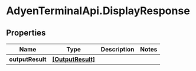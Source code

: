 # AdyenTerminalApi.DisplayResponse

## Properties

Name | Type | Description | Notes
------------ | ------------- | ------------- | -------------
**outputResult** | [**[OutputResult]**](OutputResult.md) |  | 


